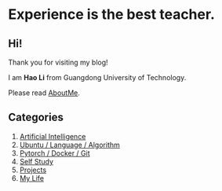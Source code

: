# Experience is the best teacher.

## Hi!

Thank you for visiting my blog!

I am **Hao Li** from Guangdong University of Technology.

Please read [AboutMe](https://junha1125.github.io/about/).



## Categories

1. [Artificial Intelligence](https://junha1125.github.io/artificial-intelligence/)
2. [Ubuntu / Language / Algorithm](https://junha1125.github.io/ubuntu-python-algorithm/)
3. [Pytorch / Docker / Git](https://junha1125.github.io/pytorch-docker-git/)
4. [Self Study](https://junha1125.github.io/Self-Study/)
5. [Projects](https://junha1125.github.io/projects/)
6. [My Life](https://junha1125.github.io/my-life/)